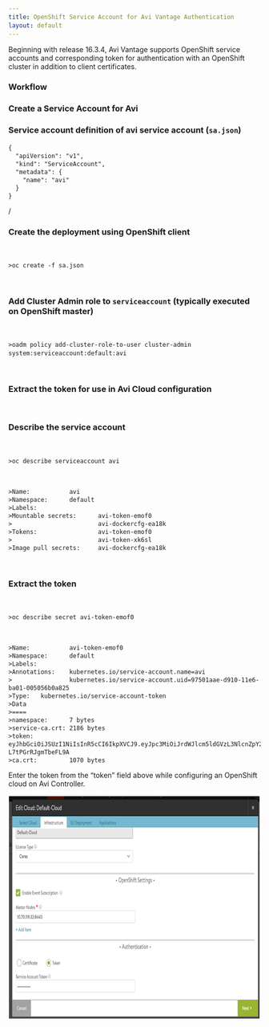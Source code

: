 ```yaml
---
title: OpenShift Service Account for Avi Vantage Authentication
layout: default
---
```

Beginning with release 16.3.4, Avi Vantage supports OpenShift service accounts and corresponding token for authentication with an OpenShift cluster in addition to client certificates.

### Workflow

### Create a Service Account for Avi

### Service account definition of avi service account (<code>sa.json</code>)

<pre><code class="language-lua">{
  "apiVersion": "v1",
  "kind": "ServiceAccount",
  "metadata": {
    "name": "avi"
  }
}</code></pre>  / 

### Create the deployment using OpenShift client

 

<code>&gt;oc create -f sa.json</code>

 

### Add Cluster Admin role to <code>serviceaccount</code> (typically executed on OpenShift master)

 

<code>&gt;oadm policy add-cluster-role-to-user cluster-admin system:serviceaccount:default:avi</code>

 

### Extract the token for use in Avi Cloud configuration

 

### Describe the service account

 

<code>&gt;oc describe serviceaccount avi</code>

 

<pre><code class="language-lua">&gt;Name:           avi
&gt;Namespace:      default
&gt;Labels:         
&gt;Mountable secrets:      avi-token-emof0
&gt;                        avi-dockercfg-ea18k
&gt;Tokens:                 avi-token-emof0
&gt;                        avi-token-xk6sl
&gt;Image pull secrets:     avi-dockercfg-ea18k</code></pre>  

 

### Extract the token

 

<code>&gt;oc describe secret avi-token-emof0</code>

 

<pre><code class="language-lua">&gt;Name:           avi-token-emof0
&gt;Namespace:      default
&gt;Labels:         
&gt;Annotations:    kubernetes.io/service-account.name=avi
&gt;                kubernetes.io/service-account.uid=97501aae-d910-11e6-ba01-005056b0a825
&gt;Type:   kubernetes.io/service-account-token
&gt;Data
&gt;====
&gt;namespace:      7 bytes
&gt;service-ca.crt: 2186 bytes
&gt;token:          eyJhbGciOiJSUzI1NiIsInR5cCI6IkpXVCJ9.eyJpc3MiOiJrdWJlcm5ldGVzL3NlcnZpY2VhY2NvdW… L7tPGrRJgmTbeFL9A
&gt;ca.crt:         1070 bytes</code></pre>  

Enter the token from the “token” field above while configuring an OpenShift cloud on Avi Controller.

<a href="img/Screen-Shot-2017-01-22-at-8.25.14-PM.png"><img class="aligncenter wp-image-23275" src="img/Screen-Shot-2017-01-22-at-8.25.14-PM.png" alt="Screen Shot 2017-01-22 at 8.25.14 PM" width="800" height="448"></a>
